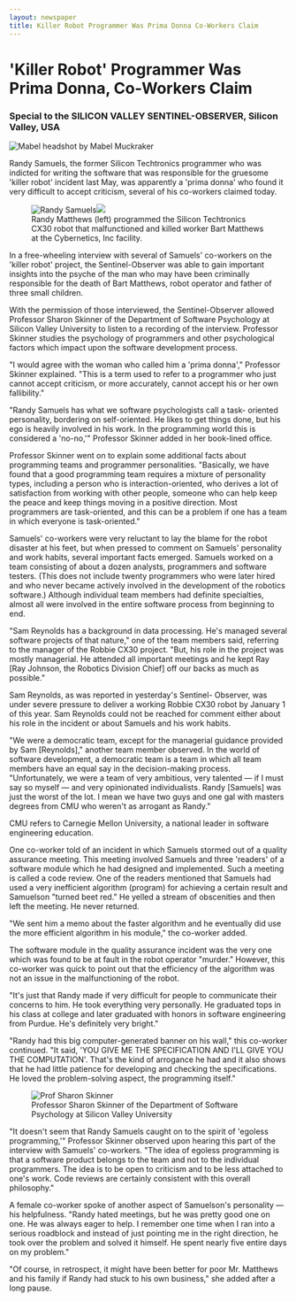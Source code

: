 ```yaml
---
layout: newspaper
title: Killer Robot Programmer Was Prima Donna Co-Workers Claim
---
```




# 'Killer Robot' Programmer Was Prima Donna, Co-Workers Claim

### Special to the SILICON VALLEY SENTINEL-OBSERVER, Silicon Valley, USA

<div class="byline">
  <img alt="Mabel headshot" src="{{site.baseurl}}/img/headshot-muckraker.jpg" />
  by Mabel Muckraker
</div>

Randy Samuels, the former Silicon Techtronics programmer who was indicted for
writing the software that was responsible for the gruesome 'killer robot'
incident last May, was apparently a 'prima donna' who found it very difficult
to accept criticism, several of his co-workers claimed today.

<figure class="pair">
    <img src="{{site.baseurl}}/img/headshot-samuels.jpg" class="headshot"
         alt="Randy Samuels"><img src="{{site.baseurl}}/img/headshot-cx30.jpg"
         alt-="CX30 robot"  class="headshot">
    <figcaption>
      Randy Matthews (left) programmed the Silicon Techtronics CX30 robot
      that malfunctioned and killed worker Bart Matthews at the
      Cybernetics, Inc facility.
    </figcaption>
</figure>


In a free-wheeling interview with several of Samuels' co-workers on the 'killer
robot' project, the Sentinel-Observer was able to gain important insights into
the psyche of the man who may have been criminally responsible for the death of
Bart Matthews, robot operator and father of three small children.

With the permission of those interviewed, the Sentinel-Observer allowed
Professor Sharon Skinner of the Department of Software Psychology at Silicon
Valley University to listen to a recording of the interview. Professor Skinner
studies the psychology of programmers and other psychological factors which
impact upon the software development process.

"I would agree with the woman who called him a 'prima donna'," Professor
Skinner explained. "This is a term used to refer to a programmer who just
cannot accept criticism, or more accurately, cannot accept his or her own
fallibility."

"Randy Samuels has what we software psychologists call a task- oriented
personality, bordering on self-oriented. He likes to get things done, but his
ego is heavily involved in his work. In the programming world this is
considered a 'no-no,'" Professor Skinner added in her book-lined office.

Professor Skinner went on to explain some additional facts about programming
teams and programmer personalities. "Basically, we have found that a good
programming team requires a mixture of personality types, including a person
who is interaction-oriented, who derives a lot of satisfaction from working
with other people, someone who can help keep the peace and keep things moving
in a positive direction. Most programmers are task-oriented, and this can be a
problem if one has a team in which everyone is task-oriented."

Samuels' co-workers were very reluctant to lay the blame for the robot disaster
at his feet, but when pressed to comment on Samuels' personality and work
habits, several important facts emerged. Samuels worked on a team consisting of
about a dozen analysts, programmers and software testers. (This does not
include twenty programmers who were later hired and who never became actively
involved in the development of the robotics software.) Although individual team
members had definite specialties, almost all were involved in the entire
software process from beginning to end.

"Sam Reynolds has a background in data processing. He's managed several
software projects of that nature," one of the team members said, referring to
the manager of the Robbie CX30 project. "But, his role in the project was
mostly managerial. He attended all important meetings and he kept Ray [Ray
Johnson, the Robotics Division Chief] off our backs as much as possible."

Sam Reynolds, as was reported in yesterday's Sentinel- Observer, was under
severe pressure to deliver a working Robbie CX30 robot by January 1 of this
year. Sam Reynolds could not be reached for comment either about his role in
the incident or about Samuels and his work habits.

"We were a democratic team, except for the managerial guidance provided by Sam
[Reynolds]," another team member observed. In the world of software
development, a democratic team is a team in which all team members have an
equal say in the decision-making process. "Unfortunately, we were a team of
very ambitious, very talented — if I must say so myself — and very
opinionated individualists. Randy [Samuels] was just the worst of the lot. I
mean we have two guys and one gal with masters degrees from CMU who weren't as
arrogant as Randy."

CMU refers to Carnegie Mellon University, a national leader in software
engineering education.

One co-worker told of an incident in which Samuels stormed out of a quality
assurance meeting. This meeting involved Samuels and three 'readers' of a
software module which he had designed and implemented. Such a meeting is called
a code review. One of the readers mentioned that Samuels had used a very
inefficient algorithm (program) for achieving a certain result and Samuelson
"turned beet red." He yelled a stream of obscenities and then left the meeting.
He never returned.

"We sent him a memo about the faster algorithm and he eventually did use the
more efficient algorithm in his module," the co-worker added.

The software module in the quality assurance incident was the very one which
was found to be at fault in the robot operator "murder." However, this
co-worker was quick to point out that the efficiency of the algorithm was not
an issue in the malfunctioning of the robot.

"It's just that Randy made if very difficult for people to communicate their
concerns to him. He took everything very personally. He graduated tops in his
class at college and later graduated with honors in software engineering from
Purdue. He's definitely very bright."

"Randy had this big computer-generated banner on his wall," this co-worker
continued. "It said, 'YOU GIVE ME THE SPECIFICATION AND I'LL GIVE YOU THE
COMPUTATION'. That's the kind of arrogance he had and it also shows that he had
little patience for developing and checking the specifications. He loved the
problem-solving aspect, the programming itself."

<figure>
    <img src="{{site.baseurl}}/img/headshot-skinner.jpg"
         alt="Prof Sharon Skinner" class="headshot">
    <figcaption>
      Professor Sharon Skinner of the Department of Software Psychology
      at Silicon Valley University
    </figcaption>
</figure>

"It doesn't seem that Randy Samuels caught on to the spirit of 'egoless
programming,'" Professor Skinner observed upon hearing this part of the
interview with Samuels' co-workers. "The idea of egoless programming is that a
software product belongs to the team and not to the individual programmers. The
idea is to be open to criticism and to be less attached to one's work. Code
reviews are certainly consistent with this overall philosophy."

A female co-worker spoke of another aspect of Samuelson's personality — his
helpfulness. "Randy hated meetings, but he was pretty good one on one. He was
always eager to help. I remember one time when I ran into a serious roadblock
and instead of just pointing me in the right direction, he took over the
problem and solved it himself. He spent nearly five entire days on my problem."

"Of course, in retrospect, it might have been better for poor Mr. Matthews and
his family if Randy had stuck to his own business," she added after a long
pause.

